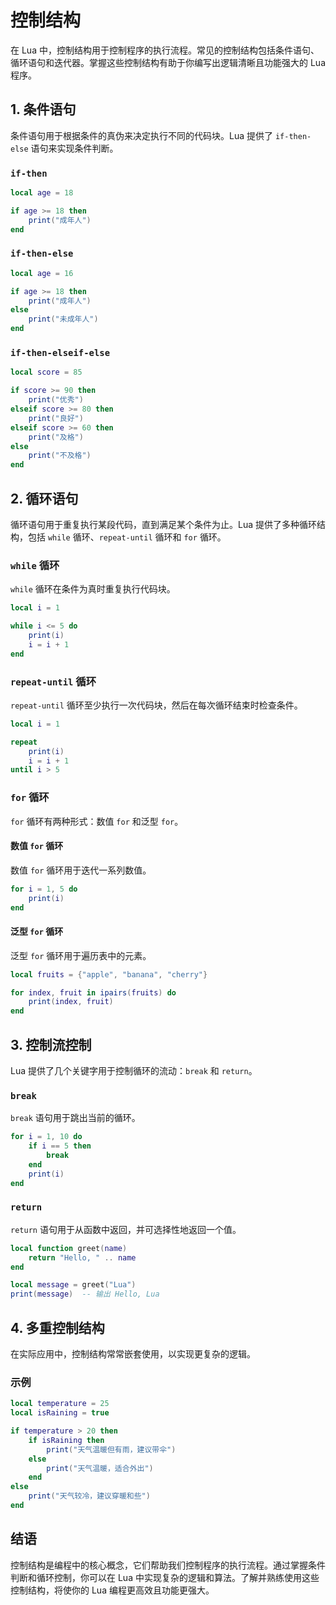 # 控制结构

在 Lua 中，控制结构用于控制程序的执行流程。常见的控制结构包括条件语句、循环语句和迭代器。掌握这些控制结构有助于你编写出逻辑清晰且功能强大的 Lua 程序。

## 1. 条件语句

条件语句用于根据条件的真伪来决定执行不同的代码块。Lua 提供了 `if-then-else` 语句来实现条件判断。

### `if-then`

```lua
local age = 18

if age >= 18 then
    print("成年人")
end
```

### `if-then-else`

```lua
local age = 16

if age >= 18 then
    print("成年人")
else
    print("未成年人")
end
```

### `if-then-elseif-else`

```lua
local score = 85

if score >= 90 then
    print("优秀")
elseif score >= 80 then
    print("良好")
elseif score >= 60 then
    print("及格")
else
    print("不及格")
end
```

## 2. 循环语句

循环语句用于重复执行某段代码，直到满足某个条件为止。Lua 提供了多种循环结构，包括 `while` 循环、`repeat-until` 循环和 `for` 循环。

### `while` 循环

`while` 循环在条件为真时重复执行代码块。

```lua
local i = 1

while i <= 5 do
    print(i)
    i = i + 1
end
```

### `repeat-until` 循环

`repeat-until` 循环至少执行一次代码块，然后在每次循环结束时检查条件。

```lua
local i = 1

repeat
    print(i)
    i = i + 1
until i > 5
```

### `for` 循环

`for` 循环有两种形式：数值 `for` 和泛型 `for`。

#### 数值 `for` 循环

数值 `for` 循环用于迭代一系列数值。

```lua
for i = 1, 5 do
    print(i)
end
```

#### 泛型 `for` 循环

泛型 `for` 循环用于遍历表中的元素。

```lua
local fruits = {"apple", "banana", "cherry"}

for index, fruit in ipairs(fruits) do
    print(index, fruit)
end
```

## 3. 控制流控制

Lua 提供了几个关键字用于控制循环的流动：`break` 和 `return`。

### `break`

`break` 语句用于跳出当前的循环。

```lua
for i = 1, 10 do
    if i == 5 then
        break
    end
    print(i)
end
```

### `return`

`return` 语句用于从函数中返回，并可选择性地返回一个值。

```lua
local function greet(name)
    return "Hello, " .. name
end

local message = greet("Lua")
print(message)  -- 输出 Hello, Lua
```

## 4. 多重控制结构

在实际应用中，控制结构常常嵌套使用，以实现更复杂的逻辑。

### 示例

```lua
local temperature = 25
local isRaining = true

if temperature > 20 then
    if isRaining then
        print("天气温暖但有雨，建议带伞")
    else
        print("天气温暖，适合外出")
    end
else
    print("天气较冷，建议穿暖和些")
end
```

## 结语

控制结构是编程中的核心概念，它们帮助我们控制程序的执行流程。通过掌握条件判断和循环控制，你可以在 Lua 中实现复杂的逻辑和算法。了解并熟练使用这些控制结构，将使你的 Lua 编程更高效且功能更强大。